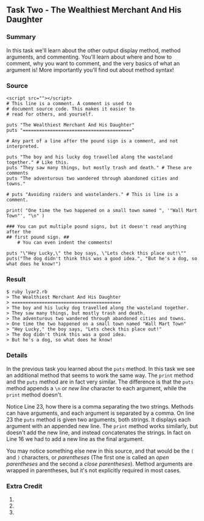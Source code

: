 ## Task Two - The Wealthiest Merchant And His Daughter

### Summary

In this task we'll learn about the other output display method, method arguments, and commenting. You'll learn about where and how to comment, why you want to comment, and the very basics of what an argument is! More importantly you'll find out about method syntax!

### Source

    <script src=""></script>
    # This line is a comment. A comment is used to
    # document source code. This makes it easier to
    # read for others, and yourself.

    puts "The Wealthiest Merchant And His Daughter"
    puts "========================================"

    # Any part of a line after the pound sign is a comment, and not interpreted.

    puts "The boy and his lucky dog travelled along the wasteland together." # Like this.
    puts "They saw many things, but mostly trash and death." # These are comments
    puts "The adventurous two wandered through abandoned cities and towns."

    # puts "Avoiding raiders and wastelanders." # This is line is a comment.

    print( "One time the two happened on a small town named ", '"Wall Mart Town"', "\n" )

    ### You can put multiple pound signs, but it doesn't read anything after the
    ## first pound sign. ##
        # You can even indent the comments!

    puts "\"Hey Lucky,\" the boy says, \"Lets check this place out!\""
    puts("The dog didn't think this was a good idea.", "But he's a dog, so what does he know!")

### Result

    $ ruby lyar2.rb
    > The Wealthiest Merchant And His Daughter
    > ========================================
    > The boy and his lucky dog travelled along the wasteland together.
    > They saw many things, but mostly trash and death.
    > The adventurous two wandered through abandoned cities and towns.
    > One time the two happened on a small town named "Wall Mart Town"
    > "Hey Lucky," the boy says, "Lets check this place out!"
    > The dog didn't think this was a good idea.
    > But he's a dog, so what does he know!

### Details

In the previous task you learned about the `puts` method. In this task we see an additional method that seems to work the same way. The `print` method and the `puts` method are in fact very similar. The difference is that the `puts` method appends a `\n` or _new line_ character to each argument, while the `print` method doesn't.

Notice Line 23, how there is a comma separating the two strings. Methods can have arguments, and each argument is separated by a comma. On line 23 the `puts` method is given two arguments, both strings. It displays each argument with an appended new line. The `print` method works similarly, but doesn't add the new line, and instead concatenates the strings. In fact on Line 16 we had to add a new line as the final argument.

You may notice something else new in this source, and that would be the `(` and `)` characters, or _parentheses_ (The first one is called an _open parentheses_ and the second a _close parentheses_). Method arguments are wrapped in parentheses, but it's not explicitly required in most cases.


### Extra Credit

1. 
2. 
3. 
